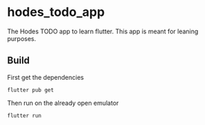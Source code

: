 # hodes_todo_app

The Hodes TODO app to learn flutter. This app is meant for leaning purposes. 

## Build

First get the dependencies

`flutter pub get`

Then run on the already open emulator

`flutter run`
